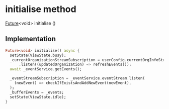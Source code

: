 


# initialise method








[Future](https://api.flutter.dev/flutter/dart-async/Future-class.html)&lt;void> initialise
()








## Implementation

```dart
Future<void> initialise() async {
  setState(ViewState.busy);
  _currentOrganizationStreamSubscription = userConfig.currentOrgInfoStream
      .listen((updatedOrganization) => refreshEvents());
  await _eventService.getEvents();

  _eventStreamSubscription = _eventService.eventStream.listen(
    (newEvent) => checkIfExistsAndAddNewEvent(newEvent),
  );
  _bufferEvents = _events;
  setState(ViewState.idle);
}
```







